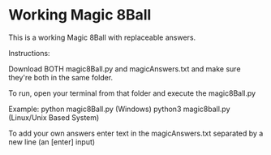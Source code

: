# Working Magic 8Ball

This is a working Magic 8Ball with replaceable answers.

Instructions:

Download BOTH magic8Ball.py and magicAnswers.txt and make sure they're both in the same folder.

To run, open your terminal from that folder and execute the magic8Ball.py 

Example: python magic8Ball.py (Windows) python3 magic8ball.py (Linux/Unix Based System)

To add your own answers enter text in the magicAnswers.txt separated by a new line (an [enter] input)
